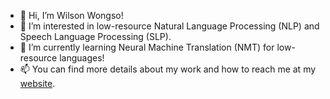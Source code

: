 - 👋 Hi, I’m Wilson Wongso!
- 👀 I’m interested in low-resource Natural Language Processing (NLP) and Speech Language Processing (SLP).
- 🌱 I’m currently learning Neural Machine Translation (NMT) for low-resource languages!
- 📫 You can find more details about my work and how to reach me at my [website](https://wilsonwongso.dev/).

<!---
w11wo/w11wo is a ✨ special ✨ repository because its `README.md` (this file) appears on your GitHub profile.
You can click the Preview link to take a look at your changes.
--->
